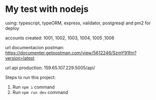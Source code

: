 # My test with nodejs
using: typescript, typeORM, express, validator, postgresql and pm2 for deploy

accounts created: 1001, 1002, 1003, 1004, 1005 ,1006

url documentacion postman: https://documenter.getpostman.com/view/5612246/SzmY91fm?version=latest

url api production: 159.65.107.229:5005/api/

Steps to run this project:

1. Run `npm i` command
3. Run `npm run dev` command
